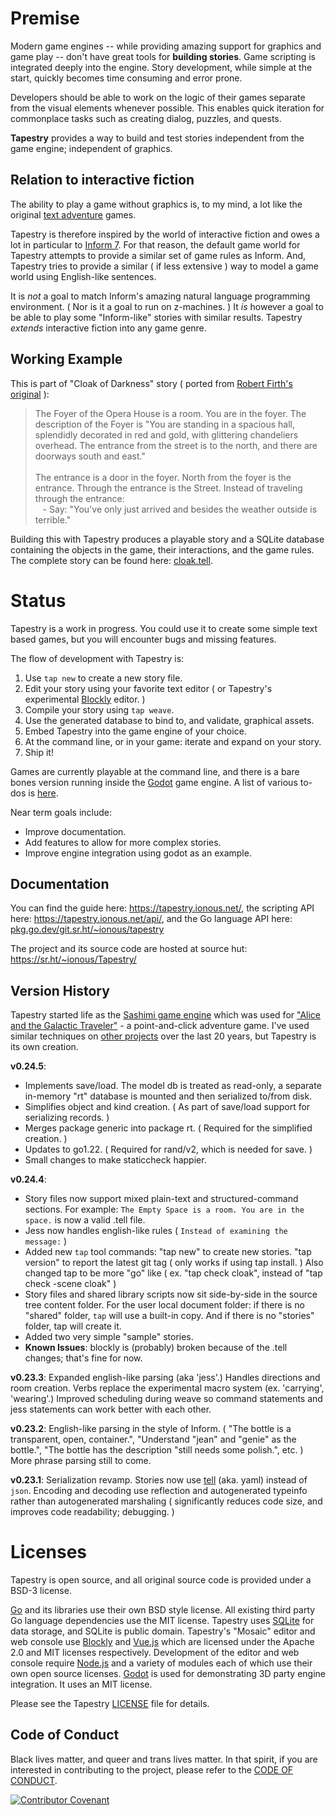 # Premise

Modern game engines -- while providing amazing support for graphics and game play -- don't have great tools for **building stories**. Game scripting is integrated deeply into the engine. Story development, while simple at the start, quickly becomes time consuming and error prone.

Developers should be able to work on the logic of their games separate from the visual elements whenever possible. This enables quick iteration for commonplace tasks such as creating dialog, puzzles, and quests.

**Tapestry** provides a way to build and test stories independent from the game engine; independent of graphics.


## Relation to interactive fiction

The ability to play a game without graphics is, to my mind, a lot like the original [text adventure](https://en.wikipedia.org/wiki/Colossal_Cave_Adventure) games. 

Tapestry is therefore inspired by the world of interactive fiction and owes a lot in particular to [Inform 7](http://inform7.com/). For that reason, the default game world for Tapestry attempts to provide a similar set of game rules as Inform. And, Tapestry tries to provide a similar ( if less extensive ) way to model a game world using English-like sentences.

It is *not* a goal to match Inform's amazing natural language programming environment. ( Nor is it a goal to run on z-machines. )  It *is* however a goal to be able to play some "Inform-like" stories with similar results. Tapestry *extends* interactive fiction into any game genre.

## Working Example

This is part of "Cloak of Darkness" story ( ported from [Robert Firth's original](https://www.ifwiki.org/Cloak_of_Darkness) ): 

> The Foyer of the Opera House is a room. You are in the foyer.
> The description of the Foyer is "You are standing in a spacious hall, splendidly decorated in red and gold, with glittering chandeliers overhead. The entrance from the street is to the north, and there are doorways south and east." <br/><br/>
> The entrance is a  door in the foyer. North from the foyer is the entrance. Through the entrance is the Street. Instead of traveling through the entrance:<br/>
> &nbsp;&nbsp; - Say: "You've only just arrived and besides the weather outside is terrible."

Building this with Tapestry produces a playable story and a SQLite database containing the objects in the game, their interactions, and the game rules. The complete story can be found here: [cloak.tell](https://git.sr.ht/~ionous/tapestry/tree/main/item/content/stories/cloak.tell).

# Status

Tapestry is a work in progress. You could use it to create some simple text based games, but you will encounter bugs and missing features. 

The flow of development with Tapestry is:

1. Use `tap new` to create a new story file. 
1. Edit your story using your favorite text editor ( or Tapestry's experimental [Blockly](https://developers.google.com/blockly/) editor. )
2. Compile your story using `tap weave`.
3. Use the generated database to bind to, and validate, graphical assets.
3. Embed Tapestry into the game engine of your choice.
4. At the command line, or in your game: iterate and expand on your story.
5. Ship it!

Games are currently playable at the command line, and there is a bare bones version running inside the [Godot](https://godotengine.org/) game engine. A list of various to-dos is [here](https://todo.sr.ht/).

Near term goals include:

* Improve documentation.
* Add features to allow for more complex stories.
* Improve engine integration using godot as an example.

## Documentation

You can find the guide here: https://tapestry.ionous.net/, the scripting API here: https://tapestry.ionous.net/api/, and the Go language API here: <a href="https://pkg.go.dev/git.sr.ht/~ionous/tapestry">pkg.go.dev/git.sr.ht/~ionous/tapestry</a>

The project and its source code are hosted at source hut: https://sr.ht/~ionous/Tapestry/

## Version History

Tapestry started life as the [Sashimi game engine](https://github.com/ionous/sashimi) which was used for ["Alice and the Galactic Traveler"](https://evermany.itch.io/alice) - a point-and-click adventure game. I've used similar techniques on [other projects](https://www.linkedin.com/in/ionous/) over the last 20 years, but Tapestry is its own creation.

**v0.24.5**: 

- Implements save/load. The model db is treated as read-only, a separate in-memory "rt" database is mounted and then serialized to/from disk.
- Simplifies object and kind creation. ( As part of save/load support for serializing records. )
- Merges package generic into package rt.  ( Required for the simplified creation. )
- Updates to go1.22.  ( Required for rand/v2, which is needed for save. )
- Small changes to make staticcheck happier.

**v0.24.4**:

- Story files now support mixed plain-text and structured-command sections. For example: `The Empty Space is a room. You are in the space.` is now a valid .tell file. 
- Jess now handles english-like rules ( `Instead of examining the message:` )
- Added new `tap` tool commands: "tap new" to create new stories. "tap version" to report the latest git tag ( only works if using tap install. ) Also changed tap to be more "go" like ( ex. "tap check cloak", instead of "tap check -scene cloak" )
- Story files and shared library scripts now sit side-by-side in the source tree content folder. For the user local document folder: if there is no "shared" folder, `tap` will use a built-in copy. And if there is no "stories" folder, tap will create it.
- Added two very simple "sample" stories.
- **Known Issues**: blockly is (probably) broken because of the .tell changes; that's fine for now.

**v0.23.3**: Expanded english-like parsing (aka 'jess'.) Handles directions and room creation. Verbs replace the experimental macro system (ex. 'carrying', 'wearing'.) Improved scheduling during weave so command statements and jess statements can work better with each other.

**v0.23.2**: English-like parsing in the style of Inform. ( "The bottle is a transparent, open, container.", "Understand "jean" and "genie" as the bottle.", "The bottle has the description "still needs some polish.", etc. ) More phrase parsing still to come.

**v0.23.1**: Serialization revamp. Stories now use [tell](github.com/ionous/tell) (aka. yaml) instead of `json`. Encoding and decoding use reflection and autogenerated typeinfo rather than autogenerated marshaling ( significantly reduces code size, and improves code readability; debugging. )

# Licenses

Tapestry is open source, and all original source code is provided under a BSD-3 license.

[Go](https://go.dev/) and its libraries use their own BSD style license. All existing third party Go language dependencies use the MIT license. Tapestry uses [SQLite](https://www.sqlite.org/) for data storage, and SQLite is public domain. Tapestry's "Mosaic" editor and web console use [Blockly](https://developers.google.com/blockly) and [Vue.js](https://vuejs.org/) which are licensed under the Apache 2.0 and MIT licenses respectively. Development of the editor and web console require [Node.js](https://nodejs.org/) and a variety of modules each of which use their own open source licenses. [Godot](https://godotengine.org) is used for demonstrating 3D party engine integration. It uses an MIT license.

Please see the Tapestry [LICENSE](https://git.sr.ht/~ionous/tapestry/tree/main/item/LICENSE) file for details.

## Code of Conduct

Black lives matter, and queer and trans lives matter. In that spirit, if you are interested in contributing to the project, please refer to the [CODE OF CONDUCT](https://git.sr.ht/~ionous/tapestry/tree/main/item/CODE_OF_CONDUCT.md).

[![Contributor Covenant](https://img.shields.io/badge/Contributor%20Covenant-2.1-4baaaa.svg)](code_of_conduct.md)
